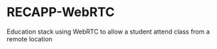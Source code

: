 # RECAPP-WebRTC
Education stack using WebRTC to allow a student attend class from a remote location
